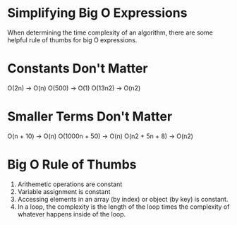 # Simplifying Big O Expressions

When determining the time complexity of an algorithm,
there are some helpful rule of thumbs for big O expressions.

# Constants Don't Matter

O(2n) -> O(n)
O(500) -> O(1)
O(13n2) -> O(n2)

# Smaller Terms Don't Matter

O(n + 10) -> O(n)
O(1000n + 50) -> O(n)
O(n2 + 5n + 8) -> O(n2)

# Big O Rule of Thumbs

1. Arithemetic operations are constant
2. Variable assignment is constant
3. Accessing elements in an array (by index)
   or object (by key) is constant.
4. In a loop, the complexity is the length
   of the loop times the complexity of
   whatever happens inside of the loop.
